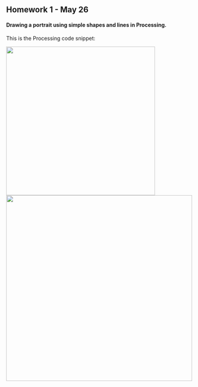 ## Homework 1 - May 26

#### Drawing a portrait using simple shapes and lines in Processing. 

This is the Processing code snippet:

<img src="https://github.com/ronit-singh/Intro_to_IM/blob/main/May%2026/CodeSnippet.jpg" width="400"> <img src="https://github.com/ronit-singh/Intro_to_IM/blob/main/May%2026/Screenshot.jpg" width="500">

